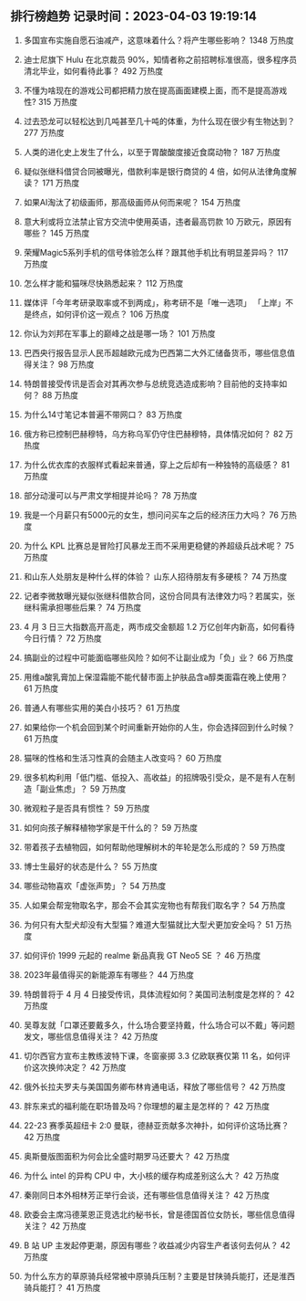 
## 排行榜趋势 记录时间：2023-04-03 19:19:14
  
  1. 多国宣布实施自愿石油减产，这意味着什么？将产生哪些影响？ 1348 万热度
    
  2. 迪士尼旗下 Hulu 在北京裁员 90%，知情者称之前招聘标准很高，很多程序员清北毕业，如何看待此事？ 492 万热度
    
  3. 不懂为啥现在的游戏公司都把精力放在提高画面建模上面，而不是提高游戏性? 315 万热度
    
  4. 过去恐龙可以轻松达到几吨甚至几十吨的体重，为什么现在很少有生物达到？ 277 万热度
    
  5. 人类的进化史上发生了什么，以至于胃酸酸度接近食腐动物？ 187 万热度
    
  6. 疑似张继科借贷合同被曝光，借款利率是银行商贷的 4 倍，如何从法律角度解读？ 171 万热度
    
  7. 如果AI淘汰了初级画师，那高级画师从何而来呢？ 154 万热度
    
  8. 意大利或将立法禁止官方交流中使用英语，违者最高罚款 10 万欧元，原因有哪些？ 145 万热度
    
  9. 荣耀Magic5系列手机的信号体验怎么样？跟其他手机比有明显差异吗？ 117 万热度
    
  10. 怎么样才能和猫咪尽快熟悉起来？ 112 万热度
    
  11. 媒体评「今年考研录取率或不到两成」，称考研不是「唯一选项」 「上岸」不是终点，如何评价这一观点？ 106 万热度
    
  12. 你认为刘邦在军事上的巅峰之战是哪一场？ 101 万热度
    
  13. 巴西央行报告显示人民币超越欧元成为巴西第二大外汇储备货币，哪些信息值得关注？ 98 万热度
    
  14. 特朗普接受传讯是否会对其再次参与总统竞选造成影响？目前他的支持率如何？ 88 万热度
    
  15. 为什么14寸笔记本普遍不带网口？ 83 万热度
    
  16. 俄方称已控制巴赫穆特，乌方称乌军仍守住巴赫穆特，具体情况如何？ 82 万热度
    
  17. 为什么优衣库的衣服样式看起来普通，穿上之后却有一种独特的高级感？ 81 万热度
    
  18. 部分动漫可以与严肃文学相提并论吗？ 78 万热度
    
  19. 我是一个月薪只有5000元的女生，想问问买车之后的经济压力大吗？ 76 万热度
    
  20. 为什么 KPL 比赛总是冒险打风暴龙王而不采用更稳健的养超级兵战术呢？ 75 万热度
    
  21. 和山东人处朋友是种什么样的体验？ 山东人招待朋友有多硬核？ 74 万热度
    
  22. 记者李微敖曝光疑似张继科借款合同，这份合同具有法律效力吗？若属实，张继科需承担哪些后果？ 74 万热度
    
  23. 4 月 3 日三大指数高开高走，两市成交金额超 1.2 万亿创年内新高，如何看待今日行情？ 72 万热度
    
  24. 搞副业的过程中可能面临哪些风险？如何不让副业成为「负」业？ 66 万热度
    
  25. 用维a酸乳膏加上保湿霜能不能代替市面上护肤品含a醇类面霜在晚上使用？ 61 万热度
    
  26. 普通人有哪些实用的美白小技巧？ 61 万热度
    
  27. 如果给你一个机会回到某个时间重新开始你的人生，你会选择回到什么时候？ 61 万热度
    
  28. 猫咪的性格和生活习性真的会随主人改变吗？ 60 万热度
    
  29. 很多机构利用「低门槛、低投入、高收益」的招牌吸引受众，是不是有人在制造「副业焦虑」？ 59 万热度
    
  30. 微观粒子是否具有惯性？ 59 万热度
    
  31. 如何向孩子解释植物学家是干什么的？ 59 万热度
    
  32. 带着孩子去植物园，如何帮助他理解树木的年轮是怎么形成的？ 59 万热度
    
  33. 博士生最好的状态是什么？ 55 万热度
    
  34. 哪些动物喜欢「虚张声势」？ 54 万热度
    
  35. 人如果会帮宠物取名字，那会不会其实宠物也有帮我们取名字？ 54 万热度
    
  36. 为何只有大型犬却没有大型猫？难道大型猫就比大型犬更加安全吗？ 51 万热度
    
  37. 如何评价 1999 元起的 realme 新品真我 GT Neo5 SE ？ 46 万热度
    
  38. 2023年最值得买的新能源车有哪些？ 44 万热度
    
  39. 特朗普将于 4 月 4 日接受传讯，具体流程如何？美国司法制度是怎样的？ 42 万热度
    
  40. 吴尊友就「口罩还要戴多久，什么场合要坚持戴，什么场合可以不戴」等问题发文，哪些信息值得关注？ 42 万热度
    
  41. 切尔西官方宣布主教练波特下课，冬窗豪掷 3.3 亿欧联赛仅第 11 名，如何评价这次换帅决定？ 42 万热度
    
  42. 俄外长拉夫罗夫与美国国务卿布林肯通电话，释放了哪些信号？ 42 万热度
    
  43. 胖东来式的福利能在职场普及吗？你理想的雇主是怎样的？ 42 万热度
    
  44. 22-23 赛季英超纽卡 2:0 曼联，德赫亚贡献多次神扑，如何评价这场比赛？ 42 万热度
    
  45. 奥斯曼版图面积为何会比全盛时期罗马还要大？ 42 万热度
    
  46. 为什么 intel 的异构 CPU 中，大小核的缓存构成差别这么大？ 42 万热度
    
  47. 秦刚同日本外相林芳正举行会谈，还有哪些信息值得关注？ 42 万热度
    
  48. 欧委会主席冯德莱恩正竞选北约秘书长，曾是德国首位女防长，哪些信息值得关注？ 42 万热度
    
  49. B 站 UP 主发起停更潮，原因有哪些？收益减少内容生产者该何去何从？ 42 万热度
    
  50. 为什么东方的草原骑兵经常被中原骑兵压制？主要是甘陕骑兵能打，还是淮西骑兵能打？ 41 万热度
    